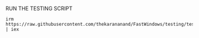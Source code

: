 RUN THE TESTING SCRIPT

```
irm https://raw.githubusercontent.com/thekarananand/FastWindows/testing/testing.ps1 | iex

```
